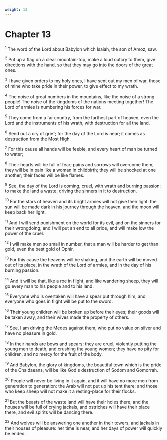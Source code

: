 ```yaml
---
weight: 13
---
```


# Chapter 13

<sup>1</sup> The word of the Lord about Babylon which Isaiah, the son of Amoz, saw. 

<sup>2</sup> Put up a flag on a clear mountain-top, make a loud outcry to them, give directions with the hand, so that they may go into the doors of the great ones. 

<sup>3</sup> I have given orders to my holy ones, I have sent out my men of war, those of mine who take pride in their power, to give effect to my wrath. 

<sup>4</sup> The noise of great numbers in the mountains, like the noise of a strong people! The noise of the kingdoms of the nations meeting together! The Lord of armies is numbering his forces for war. 

<sup>5</sup> They come from a far country, from the farthest part of heaven, even the Lord and the instruments of his wrath, with destruction for all the land. 

<sup>6</sup> Send out a cry of grief; for the day of the Lord is near; it comes as destruction from the Most High. 

<sup>7</sup> For this cause all hands will be feeble, and every heart of man be turned to water; 

<sup>8</sup> Their hearts will be full of fear; pains and sorrows will overcome them; they will be in pain like a woman in childbirth; they will be shocked at one another; their faces will be like flames. 

<sup>9</sup> See, the day of the Lord is coming, cruel, with wrath and burning passion: to make the land a waste, driving the sinners in it to destruction. 

<sup>10</sup> For the stars of heaven and its bright armies will not give their light: the sun will be made dark in his journey through the heaven, and the moon will keep back her light. 

<sup>11</sup> And I will send punishment on the world for its evil, and on the sinners for their wrongdoing; and I will put an end to all pride, and will make low the power of the cruel. 

<sup>12</sup> I will make men so small in number, that a man will be harder to get than gold, even the best gold of Ophir. 

<sup>13</sup> For this cause the heavens will be shaking, and the earth will be moved out of its place, in the wrath of the Lord of armies, and in the day of his burning passion. 

<sup>14</sup> And it will be that, like a roe in flight, and like wandering sheep, they will go every man to his people and to his land. 

<sup>15</sup> Everyone who is overtaken will have a spear put through him, and everyone who goes in flight will be put to the sword. 

<sup>16</sup> Their young children will be broken up before their eyes; their goods will be taken away, and their wives made the property of others. 

<sup>17</sup> See, I am driving the Medes against them, who put no value on silver and have no pleasure in gold. 

<sup>18</sup> In their hands are bows and spears; they are cruel, violently putting the young men to death, and crushing the young women; they have no pity for children, and no mercy for the fruit of the body. 

<sup>19</sup> And Babylon, the glory of kingdoms, the beautiful town which is the pride of the Chaldaeans, will be like God's destruction of Sodom and Gomorrah. 

<sup>20</sup> People will never be living in it again, and it will have no more men from generation to generation: the Arab will not put up his tent there; and those who keep sheep will not make it a resting-place for their flocks. 

<sup>21</sup> But the beasts of the waste land will have their holes there; and the houses will be full of crying jackals, and ostriches will have their place there, and evil spirits will be dancing there. 

<sup>22</sup> And wolves will be answering one another in their towers, and jackals in their houses of pleasure: her time is near, and her days of power will quickly be ended. 



